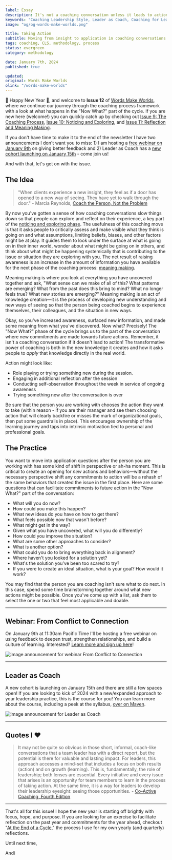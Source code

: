 ```yaml
---
label: Essay
description: It's not a coaching conversation unless it leads to action! A look at what happens in the application phase of the coaching process.
keywords: "Coaching Leadership Style, Leader as Coach, Coaching for Leaders, Manager as Coach"
image: "og/og-words-make-worlds.png"

title: Taking Action
subtitle: Moving from insight to application in coaching conversations.
tags: coaching, CLS, methodology, process
status: evergreen
category: methodology

date: January 7th, 2024
published: true

updated:
original: Words Make Worlds
olink: "/words-make-worlds"
---
```


🎊 Happy New Year 🎊, and welcome to **Issue 12** of [Words Make Worlds](https://methodandmatter.com/words-make-worlds/), where we continue our journey through the coaching process framework with a look at what happens in the "Now What?" part of the cycle. If you are new here (welcome!) you can quickly catch up by checking out [Issue 9: The Coaching Process](https://methodandmatter.com/words-make-worlds/009/), [Issue 10: Noticing and Exploring](https://methodandmatter.com/words-make-worlds/010/), and [Issue 11: Reflection and Meaning Making](https://methodandmatter.com/words-make-worlds/011/).

If you don't have time to make it to the end of the newsletter I have two announcements I don't want you to miss: 1) I am hosting a [free webinar on January 9th](https://methodandmatter.com/feedback/) on giving better feedback and 2) Leader as Coach has a [new cohort launching on January 15th](https://maven.com/andrea-mignolo/leader-as-coach) - come join us!

And with that, let's get on with the issue.

## The Idea
> "When clients experience a new insight, they feel as if a door has opened to a new way of seeing. They have yet to walk through the door."  - Marcia Reynolds, [Coach the Person, Not the Problem](https://bookshop.org/p/books/coach-the-person-not-the-problem-a-guide-to-using-reflective-inquiry-marcia-reynolds/13045008?ean=9781523087839)

By now you've gotten a sense of how coaching conversations slow things down so that people can explore and reflect on their experience, a key part of the [noticing and exploring phase](https://methodandmatter.com/words-make-worlds/010/). The usefulness of this coaching move is that it asks people to critically assess and make visible what they think is going on and what assumptions, limiting beliefs, biases, and other factors might be at play. It guides them to look under the surface at what is going on in their inner world, wonder about what might be going on in others, and  think about what might be happening systemically that is contributing to the issue or situation they are exploring with you. The net result of raising awareness is an increase in the amount of information you have available for the next phase of the coaching process: [meaning making](https://methodandmatter.com/words-make-worlds/011/).

Meaning making is where you look at everything you have uncovered together and ask, "What sense can we make of all of this? What patterns are emerging? What from the past does this bring to mind? What no longer feels true? What new stories are emerging?" Meaning making is an act of knowledge creation&mdash;it is the process of developing new understanding and new ways of seeing so that the person being coached begins to experience themselves, their colleagues, and the situation in new ways.

Okay, so you've increased awareness, surfaced new information, and made some meaning from what you've discovered. Now what? Precisely! The "Now What?" phase of the cycle brings us to the part of the conversation where new commitments are made towards future actions. Remember, it isn't a coaching conversation if it doesn't lead to action! The transformative power of coaching is both in the new knowledge it creates and how it asks people to _apply_ that knowledge directly in the real world.

Action might look like:

- Role playing or trying something new during the session.
- Engaging in additional reflection after the session
- Conducting self-observation throughout the week in service of ongoing awareness
- Trying something new after the conversation is over

Be sure that the person you are working with chooses the action they want to take (within reason - if you are their manager and see them choosing action that will clearly backfire or misses the mark of organizational goals, then put some guardrails in place). This encourages ownership of the learning journey and taps into intrinsic motivation tied to personal and professional goals.

## The Practice
You want to move into application questions after the person you are working with has some kind of shift in perspective or ah-ha moment. This is critical to create an opening for _new_ actions and behaviors&mdash;without the necessary perspective shift any commitments to action will be a rehash of the same behaviors that created the issue in the first place. Here are some questions that can facilitate commitments to future action in the "Now What?" part of the conversation:

- What will you do now?
- How could you make this happen?
- What new ideas do you have on how to get there?
- What feels possible now that wasn't before?
- What might get in the way?
- Given what you have uncovered, what will you do differently?
- How could you improve the situation?
- What are some other approaches to consider?
- What is another option?
- What could you do to bring everything back in alignment?
- Where haven't you looked for a solution yet?
- What's the solution you've been too scared to try?
- If you were to create an ideal situation, what is your goal? How would it work?

You may find that the person you are coaching isn't sure what to do next. In this case, spend some time brainstorming together around what new actions might be possible. Once you've come up with a list, ask them to select the one or two that feel most applicable and doable.

---

## Webinar: From Conflict to Connection
On January 9th at 11:30am Pacific Time I'll be hosting a free webinar on using feedback to deepen trust, strengthen relationships, and build a culture of learning. Interested? [Learn more and sign up here](https://methodandmatter.com/feedback/)!

![image announcement for webinar From Conflict to Connection](zoom-announcement-feedback.png)

---

## Leader as Coach
A new cohort is launching on January 15th and there are still a few spaces open! If you are looking to kick of 2024 with a new/expanded approach to your leadership practice, this is the course for you! You can learn more about the course, including a peek at the syllabus, [over on Maven](https://maven.com/andrea-mignolo/leader-as-coach).

![image announcement for Leader as Coach](og/leader-as-coach-2.png)

---

## Quotes I ❤️
> It may not be quite so obvious in those short, informal, coach-like conversations that a team leader has with a direct report, but the potential is there for valuable and lasting impact. For leaders, this approach accesses a mind-set that includes a focus on both results (action) and on growth (learning). This is, fundamentally, the role of leadership; both lenses are essential. Every initiative and every issue that arises is an opportunity for team members to learn in the process of taking action. At the same time, it is a way for leaders to develop their leadership eyesight: seeing those opportunities. - [Co-Active Coaching, Fourth Edition](https://bookshop.org/p/books/co-active-coaching-the-proven-framework-for-transformative-conversations-at-work-and-in-life-karen-kimsey-house/7897923?ean=9781473674981)

---

That's all for this issue! I hope the new year is starting off brightly with focus, hope, and purpose. If you are looking for an exercise to facilitate reflection on the past year and commitments for the year ahead, checkout "[At the End of a Cycle,](https://methodandmatter.com/writing/guides/end-of-a-cycle/)" the process I use for my own yearly (and quarterly) reflections.

Until next time,

Andi